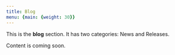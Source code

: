 ```yaml
---
title: Blog
menu: {main: {weight: 30}}
---
```


This is the **blog** section. It has two categories: News and Releases.

Content is coming soon.
